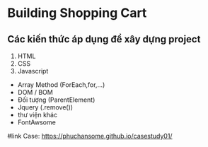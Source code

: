 # Building Shopping Cart
## Các kiến thức áp dụng để xây dựng project

1. HTML
2. CSS
3. Javascript

+ Array Method (ForEach,for,...)
+ DOM / BOM
+ Đối tượng (ParentElement)
+ Jquery (.remove())
+ thư viện khác
+ FontAwsome 

#link Case: https://phuchansome.github.io/casestudy01/
